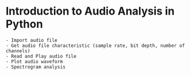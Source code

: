 # Introduction to Audio Analysis in Python

    - Import audio file
    - Get audio file characteristic (sample rate, bit depth, number of channels)
    - Read and Play audio file
    - Plot audio waveform
    - Spectrogram analysis

